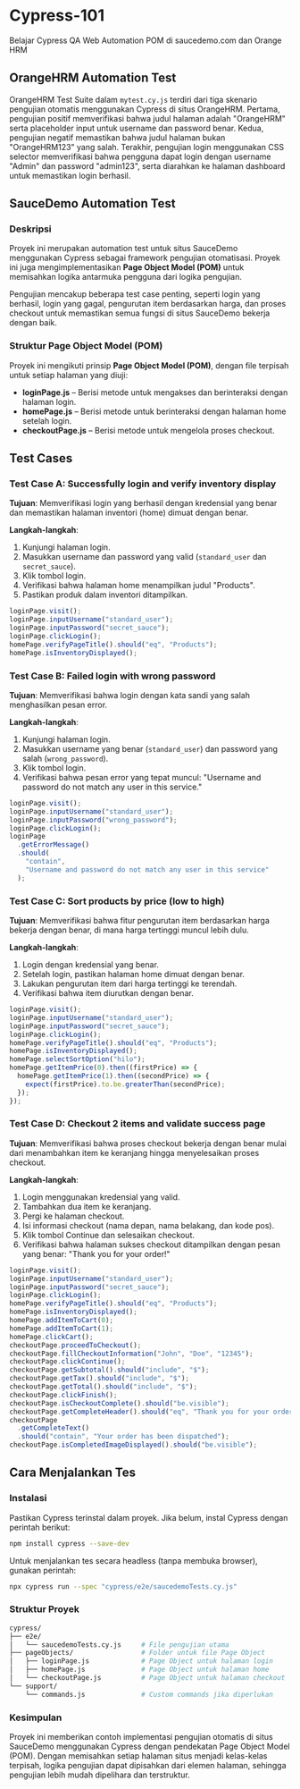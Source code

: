 # Cypress-101

Belajar Cypress QA Web Automation POM di saucedemo.com dan Orange HRM

## OrangeHRM Automation Test

OrangeHRM Test Suite dalam `mytest.cy.js` terdiri dari tiga skenario pengujian otomatis menggunakan Cypress di situs OrangeHRM. Pertama, pengujian positif memverifikasi bahwa judul halaman adalah "OrangeHRM" serta placeholder input untuk username dan password benar. Kedua, pengujian negatif memastikan bahwa judul halaman bukan "OrangeHRM123" yang salah. Terakhir, pengujian login menggunakan CSS selector memverifikasi bahwa pengguna dapat login dengan username "Admin" dan password "admin123", serta diarahkan ke halaman dashboard untuk memastikan login berhasil.

## SauceDemo Automation Test

### Deskripsi

Proyek ini merupakan automation test untuk situs SauceDemo menggunakan Cypress sebagai framework pengujian otomatisasi. Proyek ini juga mengimplementasikan **Page Object Model (POM)** untuk memisahkan logika antarmuka pengguna dari logika pengujian.

Pengujian mencakup beberapa test case penting, seperti login yang berhasil, login yang gagal, pengurutan item berdasarkan harga, dan proses checkout untuk memastikan semua fungsi di situs SauceDemo bekerja dengan baik.

### Struktur Page Object Model (POM)

Proyek ini mengikuti prinsip **Page Object Model (POM)**, dengan file terpisah untuk setiap halaman yang diuji:

- **loginPage.js** – Berisi metode untuk mengakses dan berinteraksi dengan halaman login.
- **homePage.js** – Berisi metode untuk berinteraksi dengan halaman home setelah login.
- **checkoutPage.js** – Berisi metode untuk mengelola proses checkout.

## Test Cases

### Test Case A: Successfully login and verify inventory display

**Tujuan**: Memverifikasi login yang berhasil dengan kredensial yang benar dan memastikan halaman inventori (home) dimuat dengan benar.

**Langkah-langkah**:

1. Kunjungi halaman login.
2. Masukkan username dan password yang valid (`standard_user` dan `secret_sauce`).
3. Klik tombol login.
4. Verifikasi bahwa halaman home menampilkan judul "Products".
5. Pastikan produk dalam inventori ditampilkan.

```javascript
loginPage.visit();
loginPage.inputUsername("standard_user");
loginPage.inputPassword("secret_sauce");
loginPage.clickLogin();
homePage.verifyPageTitle().should("eq", "Products");
homePage.isInventoryDisplayed();
```

### Test Case B: Failed login with wrong password

**Tujuan**: Memverifikasi bahwa login dengan kata sandi yang salah menghasilkan pesan error.

**Langkah-langkah**:

1. Kunjungi halaman login.
2. Masukkan username yang benar (`standard_user`) dan password yang salah (`wrong_password`).
3. Klik tombol login.
4. Verifikasi bahwa pesan error yang tepat muncul: "Username and password do not match any user in this service."

```javascript
loginPage.visit();
loginPage.inputUsername("standard_user");
loginPage.inputPassword("wrong_password");
loginPage.clickLogin();
loginPage
  .getErrorMessage()
  .should(
    "contain",
    "Username and password do not match any user in this service"
  );
```

### Test Case C: Sort products by price (low to high)

**Tujuan**: Memverifikasi bahwa fitur pengurutan item berdasarkan harga bekerja dengan benar, di mana harga tertinggi muncul lebih dulu.

**Langkah-langkah**:

1. Login dengan kredensial yang benar.
2. Setelah login, pastikan halaman home dimuat dengan benar.
3. Lakukan pengurutan item dari harga tertinggi ke terendah.
4. Verifikasi bahwa item diurutkan dengan benar.

```javascript
loginPage.visit();
loginPage.inputUsername("standard_user");
loginPage.inputPassword("secret_sauce");
loginPage.clickLogin();
homePage.verifyPageTitle().should("eq", "Products");
homePage.isInventoryDisplayed();
homePage.selectSortOption("hilo");
homePage.getItemPrice(0).then((firstPrice) => {
  homePage.getItemPrice(1).then((secondPrice) => {
    expect(firstPrice).to.be.greaterThan(secondPrice);
  });
});
```

### Test Case D: Checkout 2 items and validate success page

**Tujuan**: Memverifikasi bahwa proses checkout bekerja dengan benar mulai dari menambahkan item ke keranjang hingga menyelesaikan proses checkout.

**Langkah-langkah**:

1. Login menggunakan kredensial yang valid.
2. Tambahkan dua item ke keranjang.
3. Pergi ke halaman checkout.
4. Isi informasi checkout (nama depan, nama belakang, dan kode pos).
5. Klik tombol Continue dan selesaikan checkout.
6. Verifikasi bahwa halaman sukses checkout ditampilkan dengan pesan yang benar: "Thank you for your order!"

```javascript
loginPage.visit();
loginPage.inputUsername("standard_user");
loginPage.inputPassword("secret_sauce");
loginPage.clickLogin();
homePage.verifyPageTitle().should("eq", "Products");
homePage.isInventoryDisplayed();
homePage.addItemToCart(0);
homePage.addItemToCart(1);
homePage.clickCart();
checkoutPage.proceedToCheckout();
checkoutPage.fillCheckoutInformation("John", "Doe", "12345");
checkoutPage.clickContinue();
checkoutPage.getSubtotal().should("include", "$");
checkoutPage.getTax().should("include", "$");
checkoutPage.getTotal().should("include", "$");
checkoutPage.clickFinish();
checkoutPage.isCheckoutComplete().should("be.visible");
checkoutPage.getCompleteHeader().should("eq", "Thank you for your order!");
checkoutPage
  .getCompleteText()
  .should("contain", "Your order has been dispatched");
checkoutPage.isCompletedImageDisplayed().should("be.visible");
```

## Cara Menjalankan Tes

### Instalasi

Pastikan Cypress terinstal dalam proyek. Jika belum, instal Cypress dengan perintah berikut:

```bash
npm install cypress --save-dev
```

Untuk menjalankan tes secara headless (tanpa membuka browser), gunakan perintah:

````bash
npx cypress run --spec "cypress/e2e/saucedemoTests.cy.js"
````


### Struktur Proyek

```bash
cypress/
├── e2e/
│   └── saucedemoTests.cy.js     # File pengujian utama
├── pageObjects/                 # Folder untuk file Page Object
│   ├── loginPage.js             # Page Object untuk halaman login
│   ├── homePage.js              # Page Object untuk halaman home
│   └── checkoutPage.js          # Page Object untuk halaman checkout
└── support/
    └── commands.js              # Custom commands jika diperlukan

````

### Kesimpulan

Proyek ini memberikan contoh implementasi pengujian otomatis di situs SauceDemo menggunakan Cypress dengan pendekatan Page Object Model (POM). Dengan memisahkan setiap halaman situs menjadi kelas-kelas terpisah, logika pengujian dapat dipisahkan dari elemen halaman, sehingga pengujian lebih mudah dipelihara dan terstruktur.
